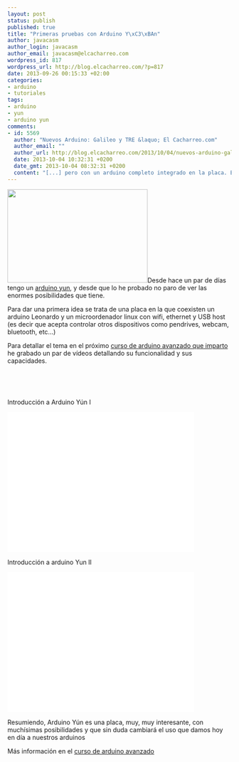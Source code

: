 ```yaml
--- 
layout: post
status: publish
published: true
title: "Primeras pruebas con Arduino Y\xC3\xBAn"
author: javacasm
author_login: javacasm
author_email: javacasm@elcacharreo.com
wordpress_id: 817
wordpress_url: http://blog.elcacharreo.com/?p=817
date: 2013-09-26 00:15:33 +02:00
categories: 
- arduino
- tutoriales
tags: 
- arduino
- yun
- arduino yun
comments: 
- id: 5569
  author: "Nuevos Arduino: Galileo y TRE &laquo; El Cacharreo.com"
  author_email: ""
  author_url: http://blog.elcacharreo.com/2013/10/04/nuevos-arduino-galileo-y-tre/
  date: 2013-10-04 10:32:31 +0200
  date_gmt: 2013-10-04 08:32:31 +0200
  content: "[...] pero con un arduino completo integrado en la placa. En este sentido siguen la misma filosof\xC3\xADa de Arduino Y\xC3\xBAn\xC2\xA0de integrar un dispositivo Arduino completo, con su propio microcontrolador ATMEGA comunicado [...]"
---
```

<img class="alignleft" title="arduino yun" src="http://arduino.cc/en/uploads/Main/ArduinoYunFront_2_450px.jpg" alt="" width="315" height="210" />Desde hace un par de días tengo un <a href="http://arduino.cc/en/Main/ArduinoBoardYun">arduino yun</a>, y desde que lo he probado no paro de ver las enormes posibilidades que tiene.

Para dar una primera idea se trata de una placa en la que coexisten un arduino Leonardo y un microordenador linux con wifi, ethernet y USB host (es decir que acepta controlar otros dispositivos como pendrives, webcam, bluetooth, etc...)

Para detallar el tema en el próximo <a href="cevug.ugr.es/arduino_avanzado/">curso de arduino avanzado que imparto</a> he grabado un par de vídeos detallando su funcionalidad y sus capacidades.

&nbsp;

&nbsp;

Introducción a Arduino Yún I
<iframe src="//www.youtube.com/embed/i5Pzz_ENyag" frameborder="0" width="420" height="315"></iframe>

Introducción a arduino Yun II
<iframe src="//www.youtube.com/embed/UeSwu1LSrac" frameborder="0" width="420" height="315"></iframe>

Resumiendo, Arduino Yún es una placa, muy, muy interesante, con muchísimas posibilidades y que sin duda cambiará el uso que damos hoy en día a nuestros arduinos

Más información en el <a href="cevug.ugr.es/arduino_avanzado/">curso de arduino avanzado</a>
